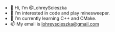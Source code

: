 - 👋 Hi, I’m @LohreyScieszka
- 👀 I’m interested in code and play minesweeper.
- 🌱 I’m currently learning C++ and CMake.
- 📫 My email is lohreyscieszka@gmail.com

<!---
LohreyScieszka/LohreyScieszka is a ✨ special ✨ repository because its `README.md` (this file) appears on your GitHub profile.
You can click the Preview link to take a look at your changes.
--->
